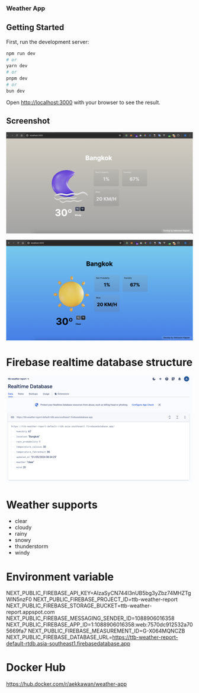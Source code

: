 ### Weather App

## Getting Started

First, run the development server:

```bash
npm run dev
# or
yarn dev
# or
pnpm dev
# or
bun dev
```

Open [http://localhost:3000](http://localhost:3000) with your browser to see the result.

## Screenshot

![alt text](https://raw.githubusercontent.com/Aekawan/ttb-weather-app/main/public/screen-shots/example-app-2.png?raw=true)

![alt text](https://raw.githubusercontent.com/Aekawan/ttb-weather-app/main/public/screen-shots/example-app.png?raw=true)

# Firebase realtime database structure

![alt text](https://raw.githubusercontent.com/Aekawan/ttb-weather-app/main/public/screen-shots/firebase-structure.png?raw=true)

# Weather supports

- clear
- cloudy
- rainy
- snowy
- thunderstorm
- windy

# Environment variable

NEXT_PUBLIC_FIREBASE_API_KEY=AIzaSyCN744I3nUB5bg3yZbz74MHZTgWlN5nzF0
NEXT_PUBLIC_FIREBASE_PROJECT_ID=ttb-weather-report
NEXT_PUBLIC_FIREBASE_STORAGE_BUCKET=ttb-weather-report.appspot.com
NEXT_PUBLIC_FIREBASE_MESSAGING_SENDER_ID=1088906016358
NEXT_PUBLIC_FIREBASE_APP_ID=1:1088906016358:web:7570dc912532a705669fa7
NEXT_PUBLIC_FIREBASE_MEASUREMENT_ID=G-X064MQNCZB
NEXT_PUBLIC_FIREBASE_DATABASE_URL=<https://ttb-weather-report-default-rtdb.asia-southeast1.firebasedatabase.app>

# Docker Hub

<https://hub.docker.com/r/aekkawan/weather-app>
